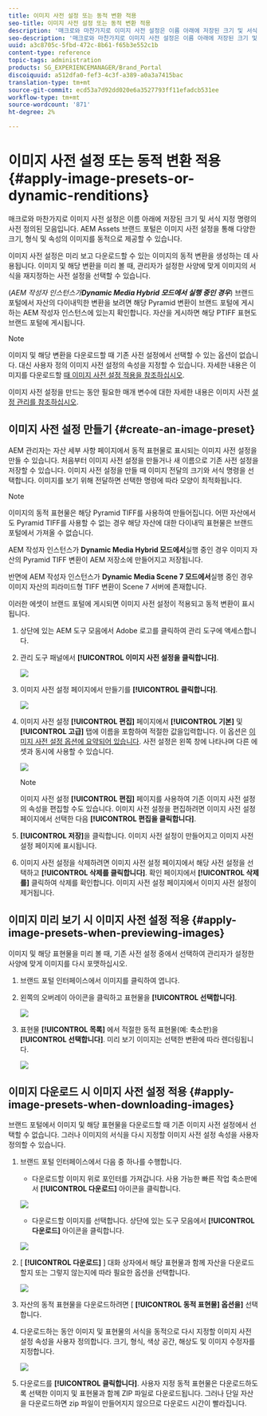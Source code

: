 ```yaml
---
title: 이미지 사전 설정 또는 동적 변환 적용
seo-title: 이미지 사전 설정 또는 동적 변환 적용
description: '매크로와 마찬가지로 이미지 사전 설정은 이름 아래에 저장된 크기 및 서식 지정 명령의 사전 정의된 모음입니다. AEM Assets 브랜드 포털은 이미지 사전 설정을 통해 다양한 크기, 형식 및 속성의 이미지를 동적으로 제공할 수 있습니다. '
seo-description: '매크로와 마찬가지로 이미지 사전 설정은 이름 아래에 저장된 크기 및 서식 지정 명령의 사전 정의된 모음입니다. AEM Assets 브랜드 포털은 이미지 사전 설정을 통해 다양한 크기, 형식 및 속성의 이미지를 동적으로 제공할 수 있습니다. '
uuid: a3c8705c-5fbd-472c-8b61-f65b3e552c1b
content-type: reference
topic-tags: administration
products: SG_EXPERIENCEMANAGER/Brand_Portal
discoiquuid: a512dfa0-fef3-4c3f-a389-a0a3a7415bac
translation-type: tm+mt
source-git-commit: ecd53a7d92dd020e6a3527793ff11efadcb531ee
workflow-type: tm+mt
source-wordcount: '871'
ht-degree: 2%

---
```



# 이미지 사전 설정 또는 동적 변환 적용 {#apply-image-presets-or-dynamic-renditions}

매크로와 마찬가지로 이미지 사전 설정은 이름 아래에 저장된 크기 및 서식 지정 명령의 사전 정의된 모음입니다. AEM Assets 브랜드 포털은 이미지 사전 설정을 통해 다양한 크기, 형식 및 속성의 이미지를 동적으로 제공할 수 있습니다.

이미지 사전 설정은 미리 보고 다운로드할 수 있는 이미지의 동적 변환을 생성하는 데 사용됩니다. 이미지 및 해당 변환을 미리 볼 때, 관리자가 설정한 사양에 맞게 이미지의 서식을 재지정하는 사전 설정을 선택할 수 있습니다.

(*AEM 작성자 인스턴스가&#x200B;**Dynamic Media Hybrid 모드에서 실행 중인 경우***) 브랜드 포털에서 자산의 다이내믹한 변환을 보려면 해당 Pyramid 변환이 브랜드 포털에 게시하는 AEM 작성자 인스턴스에 있는지 확인합니다. 자산을 게시하면 해당 PTIFF 표현도 브랜드 포털에 게시됩니다.

>[!NOTE]
>
>이미지 및 해당 변환을 다운로드할 때 기존 사전 설정에서 선택할 수 있는 옵션이 없습니다. 대신 사용자 정의 이미지 사전 설정의 속성을 지정할 수 있습니다. 자세한 내용은 이미지를 다운로드할 [때 이미지 사전 설정 적용을 참조하십시오](../using/brand-portal-image-presets.md#main-pars-text-1403412644).

이미지 사전 설정을 만드는 동안 필요한 매개 변수에 대한 자세한 내용은 이미지 사전 [설정 관리를 참조하십시오](https://docs.adobe.com/docs/en/AEM/6-0/administer/integration/dynamic-media/image-presets.html).

## 이미지 사전 설정 만들기 {#create-an-image-preset}

AEM 관리자는 자산 세부 사항 페이지에서 동적 표현물로 표시되는 이미지 사전 설정을 만들 수 있습니다. 처음부터 이미지 사전 설정을 만들거나 새 이름으로 기존 사전 설정을 저장할 수 있습니다. 이미지 사전 설정을 만들 때 이미지 전달의 크기와 서식 명령을 선택합니다. 이미지를 보기 위해 전달하면 선택한 명령에 따라 모양이 최적화됩니다.

>[!NOTE]
>
>이미지의 동적 표현물은 해당 Pyramid TIFF를 사용하여 만들어집니다. 어떤 자산에서도 Pyramid TIFF를 사용할 수 없는 경우 해당 자산에 대한 다이내믹 표현물은 브랜드 포털에서 가져올 수 없습니다.
>
>AEM 작성자 인스턴스가 **Dynamic Media Hybrid 모드에서**&#x200B;실행 중인 경우 이미지 자산의 Pyramid TIFF 변환이 AEM 저장소에 만들어지고 저장됩니다.
>
>반면에 AEM 작성자 인스턴스가 **Dynamic Media Scene 7 모드에서**&#x200B;실행 중인 경우 이미지 자산의 피라미드형 TIFF 변환이 Scene 7 서버에 존재합니다.
>
>이러한 에셋이 브랜드 포털에 게시되면 이미지 사전 설정이 적용되고 동적 변환이 표시됩니다.

1. 상단에 있는 AEM 도구 모음에서 Adobe 로고를 클릭하여 관리 도구에 액세스합니다.

1. 관리 도구 패널에서 **[!UICONTROL 이미지 사전 설정을 클릭합니다]**.

   ![](assets/admin-tools-panel-4.png)

1. 이미지 사전 설정 페이지에서 만들기를 **[!UICONTROL 클릭합니다]**.

   ![](assets/image_preset_homepage.png)

1. 이미지 사전 설정 **[!UICONTROL 편집]** 페이지에서 **[!UICONTROL 기본]** 및 **[!UICONTROL 고급]** 탭에 이름을 포함하여 적절한 값을입력합니다. 이 옵션은 [이미지 사전 설정 옵션에 요약되어 있습니다](https://docs.adobe.com/docs/en/AEM/6-0/administer/integration/dynamic-media/image-presets.html#Image%20preset%20options). 사전 설정은 왼쪽 창에 나타나며 다른 에셋과 동시에 사용할 수 있습니다.

   ![](assets/image_preset_create.png)

   >[!NOTE]
   >
   >이미지 사전 설정 **[!UICONTROL 편집]** 페이지를 사용하여 기존 이미지 사전 설정의 속성을 편집할 수도 있습니다. 이미지 사전 설정을 편집하려면 이미지 사전 설정 페이지에서 선택한 다음 **[!UICONTROL 편집을 클릭합니다]**.

1. **[!UICONTROL 저장]**&#x200B;을 클릭합니다. 이미지 사전 설정이 만들어지고 이미지 사전 설정 페이지에 표시됩니다.
1. 이미지 사전 설정을 삭제하려면 이미지 사전 설정 페이지에서 해당 사전 설정을 선택하고 **[!UICONTROL 삭제를 클릭합니다]**. 확인 페이지에서 **[!UICONTROL 삭제를]** 클릭하여 삭제를 확인합니다. 이미지 사전 설정 페이지에서 이미지 사전 설정이 제거됩니다.

## 이미지 미리 보기 시 이미지 사전 설정 적용  {#apply-image-presets-when-previewing-images}

이미지 및 해당 표현물을 미리 볼 때, 기존 사전 설정 중에서 선택하여 관리자가 설정한 사양에 맞게 이미지를 다시 포맷하십시오.

1. 브랜드 포털 인터페이스에서 이미지를 클릭하여 엽니다.
1. 왼쪽의 오버레이 아이콘을 클릭하고 표현물을 **[!UICONTROL 선택합니다]**.

   ![](assets/image-preset-previewrenditions.png)

1. 표현물 **[!UICONTROL 목록]** 에서 적절한 동적 표현물(예: 축소판)을 **[!UICONTROL 선택합니다]**. 미리 보기 이미지는 선택한 변환에 따라 렌더링됩니다.

   ![](assets/image-preset-previewrenditionthumbnail.png)

## 이미지 다운로드 시 이미지 사전 설정 적용 {#apply-image-presets-when-downloading-images}

브랜드 포털에서 이미지 및 해당 표현물을 다운로드할 때 기존 이미지 사전 설정에서 선택할 수 없습니다. 그러나 이미지의 서식을 다시 지정할 이미지 사전 설정 속성을 사용자 정의할 수 있습니다.

1. 브랜드 포털 인터페이스에서 다음 중 하나를 수행합니다.

   * 다운로드할 이미지 위로 포인터를 가져갑니다. 사용 가능한 빠른 작업 축소판에서 **[!UICONTROL 다운로드]** 아이콘을 클릭합니다.

   ![](assets/downloadsingleasset.png)

   * 다운로드할 이미지를 선택합니다. 상단에 있는 도구 모음에서 **[!UICONTROL 다운로드]** 아이콘을 클릭합니다.

   ![](assets/downloadassets.png)

1. [ **[!UICONTROL 다운로드]** ] 대화 상자에서 해당 표현물과 함께 자산을 다운로드할지 또는 그렇지 않는지에 따라 필요한 옵션을 선택합니다.

   ![](assets/donload-assets-dialog.png)

1. 자산의 동적 표현물을 다운로드하려면 [ **[!UICONTROL 동적 표현물] 옵션을]** 선택합니다.
1. 다운로드하는 동안 이미지 및 표현물의 서식을 동적으로 다시 지정할 이미지 사전 설정 속성을 사용자 정의합니다. 크기, 형식, 색상 공간, 해상도 및 이미지 수정자를 지정합니다.

   ![](assets/dynamicrenditions.png)

1. 다운로드를 **[!UICONTROL 클릭합니다]**. 사용자 지정 동적 표현물은 다운로드하도록 선택한 이미지 및 표현물과 함께 ZIP 파일로 다운로드됩니다. 그러나 단일 자산을 다운로드하면 zip 파일이 만들어지지 않으므로 다운로드 시간이 빨라집니다.
